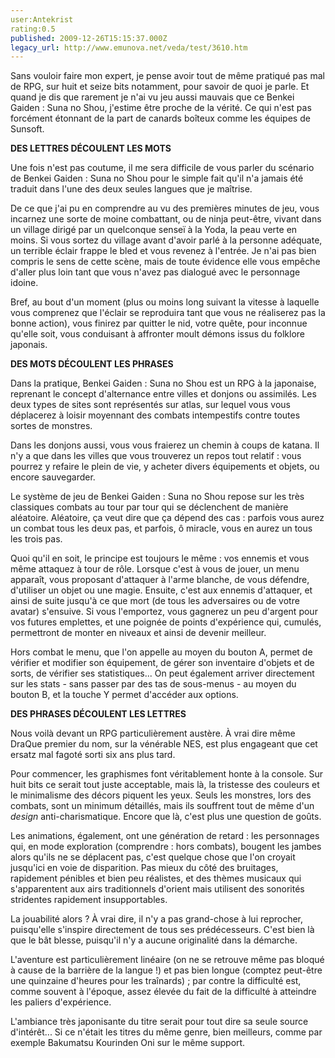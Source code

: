```yaml
---
user:Antekrist
rating:0.5
published: 2009-12-26T15:15:37.000Z
legacy_url: http://www.emunova.net/veda/test/3610.htm
---
```

Sans vouloir faire mon expert, je pense avoir tout de même pratiqué pas mal de RPG, sur huit et seize bits notamment, pour savoir de quoi je parle. Et quand je dis que rarement je n'ai vu jeu aussi mauvais que ce Benkei Gaiden : Suna no Shou, j'estime être proche de la vérité. Ce qui n'est pas forcément étonnant de la part de canards boîteux comme les équipes de Sunsoft.  

  

**DES LETTRES DÉCOULENT LES MOTS**  

Une fois n'est pas coutume, il me sera difficile de vous parler du scénario de Benkei Gaiden : Suna no Shou pour le simple fait qu'il n'a jamais été traduit dans l'une des deux seules langues que je maîtrise.  

De ce que j'ai pu en comprendre au vu des premières minutes de jeu, vous incarnez une sorte de moine combattant, ou de ninja peut-être, vivant dans un village dirigé par un quelconque senseï à la Yoda, la peau verte en moins. Si vous sortez du village avant d'avoir parlé à la personne adéquate, un terrible éclair frappe le bled et vous revenez à l'entrée. Je n'ai pas bien compris le sens de cette scène, mais de toute évidence elle vous empêche d'aller plus loin tant que vous n'avez pas dialogué avec le personnage idoine.  

Bref, au bout d'un moment (plus ou moins long suivant la vitesse à laquelle vous comprenez que l'éclair se reproduira tant que vous ne réaliserez pas la bonne action), vous finirez par quitter le nid, votre quête, pour inconnue qu'elle soit, vous conduisant à affronter moult démons issus du folklore japonais.  

  

**DES MOTS DÉCOULENT LES PHRASES**  

Dans la pratique, Benkei Gaiden : Suna no Shou est un RPG à la japonaise, reprenant le concept d'alternance entre villes et donjons ou assimilés. Les deux types de sites sont représentés sur atlas, sur lequel vous vous déplacerez à loisir moyennant des combats intempestifs contre toutes sortes de monstres.  

Dans les donjons aussi, vous vous fraierez un chemin à coups de katana. Il n'y a que dans les villes que vous trouverez un repos tout relatif : vous pourrez y refaire le plein de vie, y acheter divers équipements et objets, ou encore sauvegarder.  

Le système de jeu de Benkei Gaiden : Suna no Shou repose sur les très classiques combats au tour par tour qui se déclenchent de manière aléatoire. Aléatoire, ça veut dire que ça dépend des cas : parfois vous aurez un combat tous les deux pas, et parfois, ô miracle, vous en aurez un tous les trois pas.  

Quoi qu'il en soit, le principe est toujours le même : vos ennemis et vous même attaquez à tour de rôle. Lorsque c'est à vous de jouer, un menu apparaît, vous proposant d'attaquer à l'arme blanche, de vous défendre, d'utiliser un objet ou une magie. Ensuite, c'est aux ennemis d'attaquer, et ainsi de suite jusqu'à ce que mort (de tous les adversaires ou de votre avatar) s'ensuive. Si vous l'emportez, vous gagnerez un peu d'argent pour vos futures emplettes, et une poignée de points d'expérience qui, cumulés, permettront de monter en niveaux et ainsi de devenir meilleur.  

Hors combat le menu, que l'on appelle au moyen du bouton A, permet de vérifier et modifier son équipement, de gérer son inventaire d'objets et de sorts, de vérifier ses statistiques... On peut également arriver directement sur les stats - sans passer par des tas de sous-menus - au moyen du bouton B, et la touche Y permet d'accéder aux options.  

  

**DES PHRASES DÉCOULENT LES LETTRES**  

Nous voilà devant un RPG particulièrement austère. À vrai dire même DraQue premier du nom, sur la vénérable NES, est plus engageant que cet ersatz mal fagoté sorti six ans plus tard.  

Pour commencer, les graphismes font véritablement honte à la console. Sur huit bits ce serait tout juste acceptable, mais là, la tristesse des couleurs et le minimalisme des décors piquent les yeux. Seuls les monstres, lors des combats, sont un minimum détaillés, mais ils souffrent tout de même d'un _design_ anti-charismatique. Encore que là, c'est plus une question de goûts.  

Les animations, également, ont une génération de retard : les personnages qui, en mode exploration (comprendre : hors combats), bougent les jambes alors qu'ils ne se déplacent pas, c'est quelque chose que l'on croyait jusqu'ici en voie de disparition. Pas mieux du côté des bruitages, rapidement pénibles et bien peu réalistes, et des thèmes musicaux qui s'apparentent aux airs traditionnels d'orient mais utilisent des sonorités stridentes rapidement insupportables.  

La jouabilité alors ? À vrai dire, il n'y a pas grand-chose à lui reprocher, puisqu'elle s'inspire directement de tous ses prédécesseurs. C'est bien là que le bât blesse, puisqu'il n'y a aucune originalité dans la démarche.  

L'aventure est particulièrement linéaire (on ne se retrouve même pas bloqué à cause de la barrière de la langue !) et pas bien longue (comptez peut-être une quinzaine d'heures pour les traînards) ; par contre la difficulté est, comme souvent à l'époque, assez élevée du fait de la difficulté à atteindre les paliers d'expérience.  

L'ambiance très japonisante du titre serait pour tout dire sa seule source d'intérêt... Si ce n'était les titres du même genre, bien meilleurs, comme par exemple Bakumatsu Kourinden Oni sur le même support.